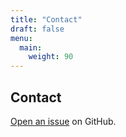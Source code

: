 ```yaml
---
title: "Contact"
draft: false
menu:
  main:
    weight: 90
---
```


## Contact

[Open an issue](https://github.com/vinclin/hugo-mock-landing-page-autodeployed/issues/new) on GitHub.
